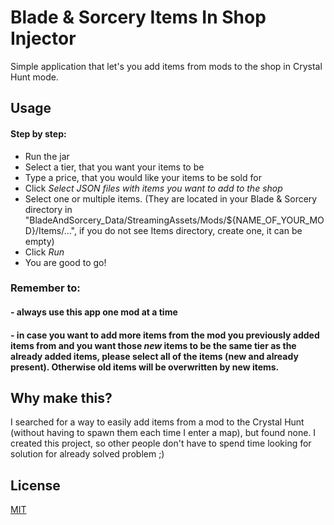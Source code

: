 
# Blade & Sorcery Items In Shop Injector

Simple application that let's you add items from mods to the shop in Crystal Hunt mode.


## Usage

#### Step by step:
- Run the jar
- Select a tier, that you want your items to be
- Type a price, that you would like your items to be sold for
- Click *Select JSON files with items you want to add to the shop*
- Select one or multiple items. (They are located in your Blade & Sorcery directory in "BladeAndSorcery_Data/StreamingAssets/Mods/${NAME_OF_YOUR_MOD}/Items/...", if you do not see Items directory, create one, it can be empty)
- Click *Run*
- You are good to go!

### Remember to:
#### - always use this app one mod at a time
#### - in case you want to add more items from the mod you previously added items from and you want those *new* items to be the same tier as the already added items, please select all of the items (new and already present). Otherwise old items will be overwritten by new items.


## Why make this?
I searched for a way to easily add items from a mod to the Crystal Hunt (without having to spawn them each time I enter a map), but found none. I created this project, so other people don't have to spend time looking for solution for already solved problem ;) 


## License

[MIT](https://choosealicense.com/licenses/mit/)

